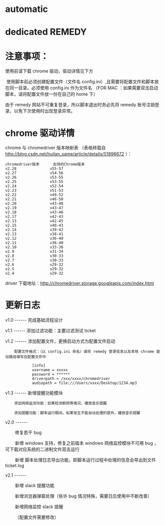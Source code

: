 # automatic
  # dedicated REMEDY


# 注意事项：
  使用前请下载 chrome 驱动，驱动详情见下方
  
  使用脚本前必须创建配置文件（文件名 config.ini）,且需要将配置文件和脚本放在同一目录。必须使用 config.ini 作为文件名
  （FOR MAC ：如果需要双击启动脚本，请将配置文件放一份在自己的 home 下）
  
  
  由于 remedy 网站不可重复登录，所以脚本退出时务必先将 remedy 账号注销登录，以免下次使用时出现登录异常。

# chrome 驱动详情
chrome 与 chromedriver 版本映射表  （表格转载自 http://blog.csdn.net/huilan_same/article/details/51896672 ）：
```
chromedriver版本	    支持的Chrome版本
v2.28	            v55-57
v2.27	            v54-56
v2.26	            v53-55
v2.25	            v53-55
v2.24	            v52-54
v2.23	            v51-53
v2.22	            v49-52
v2.21	            v46-50
v2.20	            v43-48
v2.19	            v43-47
v2.18	            v43-46
v2.17	            v42-43
v2.13	            v42-45
v2.15	            v40-43
v2.14	            v39-42
v2.13	            v38-41
v2.12	            v36-40
v2.11	            v36-40
v2.10	            v33-36
v2.9	            v31-34
v2.8	            v30-33
v2.7	            v30-33
v2.6	            v29-32
v2.5	            v29-32
v2.4	            v29-32
```
driver 下载地址：http://chromedriver.storage.googleapis.com/index.html
  
# 更新日志
  v1.0 ------
        完成基础流程设计
     
  v1.1 ------
        添加过滤功能：主要过滤测试 ticket

  v1.2 ------
        添加配置文件，更换启动方式为配置文件启动
        
        配置文件格式：（以 config.ini 命名）请将 remedy 登录信息以及本地 chrome 驱动路径填写在配置文件中
```objc
            [info]
            username = xxxxx
            password = ******
            driverpath = /xxx/xxxx/chromedriver
            audiopath = file:///Users/xxxx/Desktop/1234.mp3
```
  v1.3 ------
        新增提醒功能模块
        
        添加网络监测功能：如果检测断网等情况，播放音乐提醒
        
        添加提醒功能：脚本运行期间，如果发生不能自动处理的意外，播放音乐提醒

  v2.0 ------
  
         修复若干 bug 
         
         新增 windows 支持，修复之前版本 windows 网络监控模块不可用 bug ，可下载对应系统的二进制文件双击运行
         
         新增 脚本处理日志导出功能，即脚本运行过程中处理的信息会导出到文件 ticket.log
         
  v2.1 ------
  
         新增 slack 提醒功能
         
         新增浏览器弹窗处理（些许 bug 情况特殊，需要日后使用中不断改善）
         
         新增网络监控 slack 提醒
         
         （配置文件需要修改）
